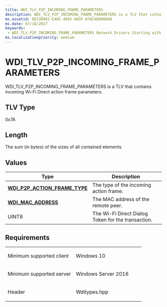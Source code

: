 ```yaml
---
title: WDI_TLV_P2P_INCOMING_FRAME_PARAMETERS
description: WDI_TLV_P2P_INCOMING_FRAME_PARAMETERS is a TLV that contains incoming Wi-Fi Direct action frame parameters.
ms.assetid: 8E530962-E4DC-4845-8A5F-87AC4E000DA8
ms.date: 07/18/2017
keywords:
 - WDI_TLV_P2P_INCOMING_FRAME_PARAMETERS Network Drivers Starting with Windows Vista
ms.localizationpriority: medium
---
```


# WDI\_TLV\_P2P\_INCOMING\_FRAME\_PARAMETERS


WDI\_TLV\_P2P\_INCOMING\_FRAME\_PARAMETERS is a TLV that contains incoming Wi-Fi Direct action frame parameters.

## TLV Type


0x7A

## Length


The sum (in bytes) of the sizes of all contained elements.

## Values


| Type                                                                    | Description                                        |
|-------------------------------------------------------------------------|----------------------------------------------------|
| [**WDI\_P2P\_ACTION\_FRAME\_TYPE**](https://docs.microsoft.com/windows-hardware/drivers/ddi/wditypes/ne-wditypes-_wdi_p2p_action_frame_type) | The type of the incoming action frame.             |
| [**WDI\_MAC\_ADDRESS**](https://docs.microsoft.com/windows-hardware/drivers/ddi/dot11wdi/ns-dot11wdi-_wdi_mac_address)                       | The MAC address of the remote peer.                |
| UINT8                                                                   | The Wi-Fi Direct Dialog Token for the transaction. |

 

Requirements
------------

<table>
<colgroup>
<col width="50%" />
<col width="50%" />
</colgroup>
<tbody>
<tr class="odd">
<td><p>Minimum supported client</p></td>
<td><p>Windows 10</p></td>
</tr>
<tr class="even">
<td><p>Minimum supported server</p></td>
<td><p>Windows Server 2016</p></td>
</tr>
<tr class="odd">
<td><p>Header</p></td>
<td>Wditypes.hpp</td>
</tr>
</tbody>
</table>

 

 




